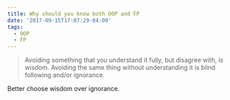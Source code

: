 ```yaml
---
title: Why should you know both OOP and FP
date: '2017-09-15T17:07:29-04:00'
tags:
  - OOP
  - FP
---
```


> Avoiding something that you understand it fully, but disagree with, is wisdom. Avoiding the same thing without understanding it is blind following and/or ignorance. 

Better choose wisdom over ignorance.
